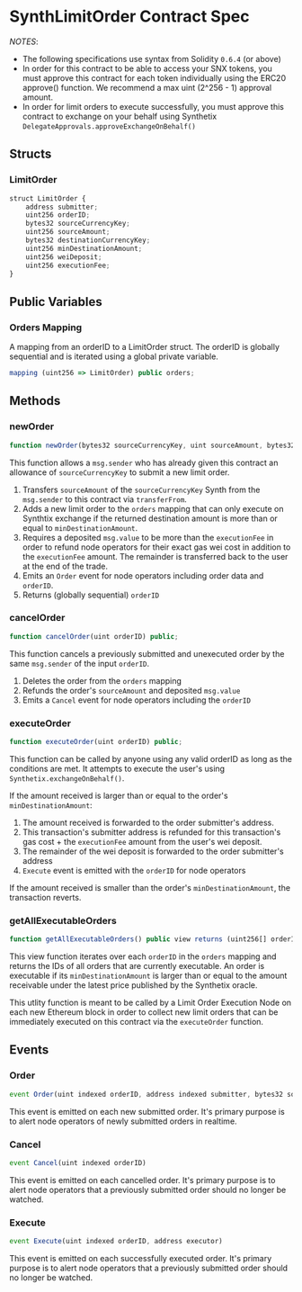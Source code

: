# SynthLimitOrder Contract Spec
*NOTES*:
 - The following specifications use syntax from Solidity `0.6.4` (or above)
 - In order for this contract to be able to access your SNX tokens, you must approve this contract for each token individually using the ERC20 approve() function. We recommend a max uint (2^256 - 1) approval amount.
 - In order for limit orders to execute successfully, you must approve this contract to exchange on your behalf using Synthetix `DelegateApprovals.approveExchangeOnBehalf()`

## Structs

### LimitOrder

```js
struct LimitOrder {
    address submitter;
    uint256 orderID;
    bytes32 sourceCurrencyKey;
    uint256 sourceAmount;
    bytes32 destinationCurrencyKey;
    uint256 minDestinationAmount;
    uint256 weiDeposit;
    uint256 executionFee;
}
```

## Public Variables

### Orders Mapping

A mapping from an orderID to a LimitOrder struct. The orderID is globally sequential and is iterated using a global private variable.

```js
mapping (uint256 => LimitOrder) public orders;
```
## Methods

### newOrder

``` js
function newOrder(bytes32 sourceCurrencyKey, uint sourceAmount, bytes32 destinationCurrencyKey, uint minDestinationAmount, uint executionFee) public returns (uint orderID);
```

This function allows a `msg.sender` who has already given this contract an allowance of `sourceCurrencyKey` to submit a new limit order.

1. Transfers `sourceAmount` of the `sourceCurrencyKey` Synth from the `msg.sender` to this contract via `transferFrom`.
2. Adds a new limit order to the `orders` mapping that can only execute on Synthtix exchange if the returned destination amount is more than or equal to `minDestinationAmount`.
3. Requires a deposited `msg.value` to be more than the `executionFee` in order to refund node operators for their exact gas wei cost in addition to the `executionFee` amount. The remainder is transferred back to the user at the end of the trade.
4. Emits an `Order` event for node operators including order data and `orderID`.
5. Returns (globally sequential) `orderID`

### cancelOrder

``` js
function cancelOrder(uint orderID) public;
```

This function cancels a previously submitted and unexecuted order by the same `msg.sender` of the input `orderID`.

1. Deletes the order from the `orders` mapping
2. Refunds the order's `sourceAmount` and deposited `msg.value`
3. Emits a `Cancel` event for node operators including the `orderID`

### executeOrder

``` js
function executeOrder(uint orderID) public;
```

This function can be called by anyone using any valid orderID as long as the conditions are met.
It attempts to execute the user's using `Synthetix.exchangeOnBehalf()`.

If the amount received is larger than or equal to the order's `minDestinationAmount`:

1. The amount received is forwarded to the order submitter's address. 
2. This transaction's submitter address is refunded for this transaction's gas cost + the `executionFee` amount from the user's wei deposit.
3. The remainder of the wei deposit is forwarded to the order submitter's address
4. `Execute` event is emitted with the `orderID` for node operators 

If the amount received is smaller than the order's `minDestinationAmount`, the transaction reverts.

### getAllExecutableOrders

``` js
function getAllExecutableOrders() public view returns (uint256[] orderIDs);
```

This view function iterates over each `orderID` in the `orders` mapping and returns the IDs of all orders that are currently executable. An order is executable if its `minDestinationAmount` is larger than or equal to the amount receivable under the latest price published by the Synthetix oracle.

This utlity function is meant to be called by a Limit Order Execution Node on each new Ethereum block in order to collect new limit orders that can be immediately executed on this contract via the `executeOrder` function.

## Events

### Order

``` js
event Order(uint indexed orderID, address indexed submitter, bytes32 sourceCurrencyKey, uint sourceAmount, bytes32 destinationCurrencyKey, uint minDestinationAmount uint executionFee, uint weiDeposit)
```

This event is emitted on each new submitted order. It's primary purpose is to alert node operators of newly submitted orders in realtime.

### Cancel

``` js
event Cancel(uint indexed orderID)
```

This event is emitted on each cancelled order. It's primary purpose is to alert node operators that a previously submitted order should no longer be watched.

### Execute

``` js
event Execute(uint indexed orderID, address executor)
```

This event is emitted on each successfully executed order. It's primary purpose is to alert node operators that a previously submitted order should no longer be watched.
